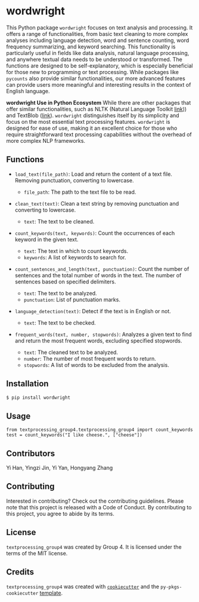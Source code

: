 # wordwright

This Python package `wordwright` focuses on text analysis and processing. It offers a range of functionalities, from basic text cleaning to more complex analyses including language detection, word and sentence counting, word frequency summarizing, and keyword searching. This functionality is particularly useful in fields like data analysis, natural language processing, and anywhere textual data needs to be understood or transformed. The functions are designed to be self-explanatory, which is especially beneficial for those new to programming or text processing. While packages like `pycounts` also provide similar functionalities, our more advanced features can provide users more meaningful and interesting results in the context of English language.

**wordwright Use in Python Ecosystem**
While there are other packages that offer similar functionalities, such as NLTK (Natural Language Toolkit [link](http://nltk.org/))) and TextBlob ([link](https://textblob.readthedocs.io/en/dev/)). `wordwright` distinguishes itself by its simplicity and focus on the most essential text processing features. `wordwright` is designed for ease of use, making it an excellent choice for those who require straightforward text processing capabilities without the overhead of more complex NLP frameworks.


## Functions

- `load_text(file_path)`: Load and return the content of a text file. Removing punctuation, converting to lowercase.

  - `file_path`: The path to the text file to be read.

- `clean_text(text)`: Clean a text string by removing punctuation and converting to lowercase.

  - `text`: The text to be cleaned.

- `count_keywords(text, keywords)`: Count the occurrences of each keyword in the given text.

  - `text`: The text in which to count keywords. 
  - `keywords`: A list of keywords to search for.

- `count_sentences_and_length(text, punctuation)`: Count the number of sentences and the total number of words in the text. The number of sentences based on specified delimiters.

  - `text`: The text to be analyzed.
  - `punctuation`: List of punctuation marks.

- `language_detection(text)`: Detect if the text is in English or not.

  - `text`: The text to be checked.

- `frequent_words(text, number, stopwords)`: Analyzes a given text to find and return the most frequent words, excluding specified stopwords.

  - `text`: The cleaned text to be analyzed.
  - `number`: The number of most frequent words to return.
  - `stopwords`: A list of words to be excluded from the analysis.

## Installation

```bash
$ pip install wordwright
```

## Usage

```
from textprocessing_group4.textprocessing_group4 import count_keywords
test = count_keywords("I like cheese.", ["cheese"])
```

## Contributors
Yi Han, Yingzi Jin, Yi Yan, Hongyang Zhang

## Contributing

Interested in contributing? Check out the contributing guidelines. Please note that this project is released with a Code of Conduct. By contributing to this project, you agree to abide by its terms.

## License

`textprocessing_group4` was created by Group 4. It is licensed under the terms of the MIT license.

## Credits

`textprocessing_group4` was created with [`cookiecutter`](https://cookiecutter.readthedocs.io/en/latest/) and the `py-pkgs-cookiecutter` [template](https://github.com/py-pkgs/py-pkgs-cookiecutter).
